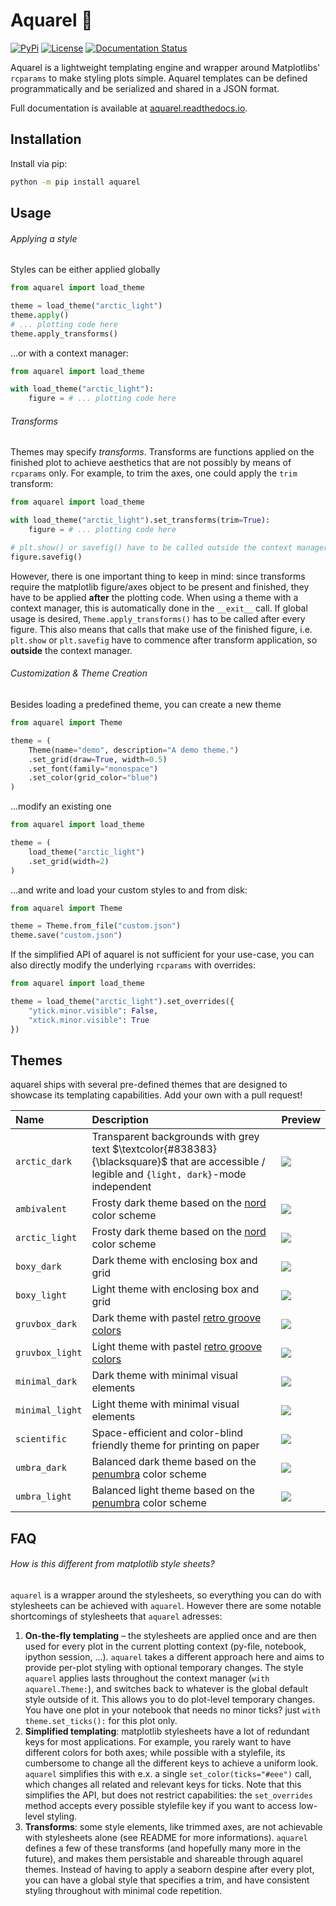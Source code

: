 # Aquarel 🎨

[![PyPi](https://img.shields.io/pypi/v/aquarel)](https://pypi.org/project/aquarel/)
[![License](https://img.shields.io/github/license/lgienapp/aquarel)]()
[![Documentation Status](https://readthedocs.org/projects/aquarel/badge/?version=latest)](https://aquarel.readthedocs.io/en/latest/?badge=latest)

Aquarel is a lightweight templating engine and wrapper around Matplotlibs' `rcparams` to make styling plots simple.
Aquarel templates can be defined programmatically and be serialized and shared in a JSON format.

Full documentation is available at [aquarel.readthedocs.io](https://aquarel.readthedocs.io/en/latest/?badge=latest).

## Installation

Install via pip:

```sh
python -m pip install aquarel
```

## Usage

###### Applying a style

Styles can be either applied globally

```python
from aquarel import load_theme

theme = load_theme("arctic_light")
theme.apply()
# ... plotting code here
theme.apply_transforms()
```

...or with a context manager:

```python
from aquarel import load_theme

with load_theme("arctic_light"):
    figure = # ... plotting code here
```

###### Transforms

Themes may specify _transforms_. Transforms are functions applied on the finished plot to achieve aesthetics that are not possibly by means of `rcparams` only.
For example, to trim the axes, one could apply the `trim` transform:

```python
from aquarel import load_theme

with load_theme("arctic_light").set_transforms(trim=True):
    figure = # ... plotting code here

# plt.show() or savefig() have to be called outside the context manager to have the transforms correctly applied.
figure.savefig()
```

However, there is one important thing to keep in mind: since transforms require the matplotlib figure/axes object to be present and finished, they have to be applied **after** the plotting code.
When using a theme with a context manager, this is automatically done in the `__exit__` call. If global usage is desired, `Theme.apply_transforms()` has to be called after every figure.
This also means that calls that make use of the finished figure, i.e. `plt.show` or `plt.savefig` have to commence after transform application, so **outside** the context manager.

###### Customization & Theme Creation

Besides loading a predefined theme, you can create a new theme

```python
from aquarel import Theme

theme = (
    Theme(name="demo", description="A demo theme.")
    .set_grid(draw=True, width=0.5)
    .set_font(family="monospace")
    .set_color(grid_color="blue")
)
```

...modify an existing one

```python
from aquarel import load_theme

theme = (
    load_theme("arctic_light")
    .set_grid(width=2)
)
```

...and write and load your custom styles to and from disk:

```python
from aquarel import Theme

theme = Theme.from_file("custom.json")
theme.save("custom.json")
```

If the simplified API of aquarel is not sufficient for your use-case, you can also directly modify the underlying `rcparams` with overrides:

```python
from aquarel import load_theme

theme = load_theme("arctic_light").set_overrides({
    "ytick.minor.visible": False,
    "xtick.minor.visible": True
})
```

## Themes

aquarel ships with several pre-defined themes that are designed to showcase its templating capabilities.
Add your own with a pull request!

| Name            | Description                                                                                      | Preview                                                                              |
| :-------------- | :----------------------------------------------------------------------------------------------- | :----------------------------------------------------------------------------------- |
| `arctic_dark`   | Transparent backgrounds with grey text $\textcolor{#838383}{\blacksquare}$ that are accessible / legible and `{light, dark}`-mode independent | ![](https://github.com/saforem2/aquarel/blob/main/assets/ambivalent.png?raw=true)   |
| `ambivalent`   | Frosty dark theme based on the [nord](https://github.com/arcticicestudio/nord) color scheme      | ![](https://github.com/lgienapp/aquarel/blob/main/assets/arctic_dark.png?raw=true)   |
| `arctic_light`  | Frosty dark theme based on the [nord](https://github.com/arcticicestudio/nord) color scheme      | ![](https://github.com/lgienapp/aquarel/blob/main/assets/arctic_light.png?raw=true)  |
| `boxy_dark`     | Dark theme with enclosing box and grid                                                           | ![](https://github.com/lgienapp/aquarel/blob/main/assets/boxy_dark.png?raw=true)     |
| `boxy_light`    | Light theme with enclosing box and grid                                                          | ![](https://github.com/lgienapp/aquarel/blob/main/assets/boxy_light.png?raw=true)    |
| `gruvbox_dark`  | Dark theme with pastel [retro groove colors](https://github.com/morhetz/gruvbox)                 | ![](https://github.com/lgienapp/aquarel/blob/main/assets/gruvbox_dark.png?raw=true)  |
| `gruvbox_light` | Light theme with pastel [retro groove colors](https://github.com/morhetz/gruvbox)                | ![](https://github.com/lgienapp/aquarel/blob/main/assets/gruvbox_light.png?raw=true) |
| `minimal_dark`  | Dark theme with minimal visual elements                                                          | ![](https://github.com/lgienapp/aquarel/blob/main/assets/minimal_dark.png?raw=true)  |
| `minimal_light` | Light theme with minimal visual elements                                                         | ![](https://github.com/lgienapp/aquarel/blob/main/assets/minimal_light.png?raw=true) |
| `scientific`    | Space-efficient and color-blind friendly theme for printing on paper                             | ![](https://github.com/lgienapp/aquarel/blob/main/assets/scientific.png?raw=true)    |
| `umbra_dark`    | Balanced dark theme based on the [penumbra](https://github.com/nealmckee/penumbra) color scheme  | ![](https://github.com/lgienapp/aquarel/blob/main/assets/umbra_dark.png?raw=true)    |
| `umbra_light`   | Balanced light theme based on the [penumbra](https://github.com/nealmckee/penumbra) color scheme | ![](https://github.com/lgienapp/aquarel/blob/main/assets/umbra_light.png?raw=true)   |

## FAQ

###### How is this different from matplotlib style sheets?

`aquarel` is a wrapper around the stylesheets, so everything you can do with stylesheets can be achieved with `aquarel`. However there are some notable shortcomings of stylesheets that `aquarel` adresses:

1. **On-the-fly templating** – the stylesheets are applied once and are then used for every plot in the current plotting context (py-file, notebook, ipython session, ...). `aquarel` takes a different approach here and aims to provide per-plot styling with optional temporary changes. The style `aquarel` applies lasts throughout the context manager (`with aquarel.Theme:`), and switches back to whatever is the global default style outside of it. This allows you to do plot-level temporary changes. You have one plot in your notebook that needs no minor ticks? just `with theme.set_ticks():` for this plot only.
2. **Simplified templating**: matplotlib stylesheets have a lot of redundant keys for most applications. For example, you rarely want to have different colors for both axes; while possible with a stylefile, its cumbersome to change all the different keys to achieve a uniform look. `aquarel` simplifies this with e.x. a single `set_color(ticks="#eee")` call, which changes all related and relevant keys for ticks. Note that this simplifies the API, but does not restrict capabilities: the `set_overrides` method accepts every possible stylefile key if you want to access low-level styling.
3. **Transforms**: some style elements, like trimmed axes, are not achievable with stylesheets alone (see README for more informations). `aquarel` defines a few of these transforms (and hopefully many more in the future), and makes them persistable and shareable through aquarel themes. Instead of having to apply a seaborn despine after every plot, you can have a global style that specifies a trim, and have consistent styling throughout with minimal code repetition.
